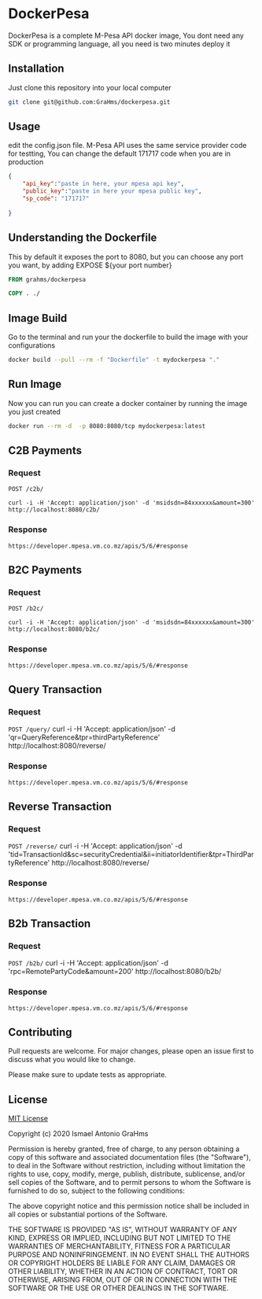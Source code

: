 # DockerPesa
DockerPesa is a complete M-Pesa API docker image, You dont need any SDK or programming language, 
all you need is two minutes deploy it 

## Installation
Just clone this repository into your local computer

```bash
git clone git@github.com:GraHms/dockerpesa.git
```
## Usage
edit the config.json file. 
M-Pesa API uses the same service provider code for testting, 
You can change the default 171717 code when you are in production

```json
{
    "api_key":"paste in here, your mpesa api key",
    "public_key":"paste in here your mpesa public key",
    "sp_code": "171717"
    
}
```
## Understanding the Dockerfile
This by default it exposes the port to 8080, 
but you can choose any port you want, by adding EXPOSE ${your port number}

```Dockerfile
FROM grahms/dockerpesa

COPY . ./
```
## Image Build
Go to the terminal and run your the dockerfile to build the image with your configurations

```bash
docker build --pull --rm -f "Dockerfile" -t mydockerpesa "."
```
## Run Image
Now you can run you can create a docker container by running the image you just created
```bash
docker run --rm -d  -p 8080:8080/tcp mydockerpesa:latest
```
## C2B Payments
### Request

`POST /c2b/`

    curl -i -H 'Accept: application/json' -d 'msidsdn=84xxxxxx&amount=300'  http://localhost:8080/c2b/
### Response
    
    https://developer.mpesa.vm.co.mz/apis/5/6/#response
    
## B2C Payments
### Request

`POST /b2c/`

    curl -i -H 'Accept: application/json' -d 'msidsdn=84xxxxxx&amount=300'  http://localhost:8080/b2c/
### Response
    
    https://developer.mpesa.vm.co.mz/apis/5/6/#response

## Query Transaction
### Request

`POST /query/`
     curl -i -H 'Accept: application/json' -d 'qr=QueryReference&tpr=thirdPartyReference'  http://localhost:8080/reverse/

    
### Response
    
    https://developer.mpesa.vm.co.mz/apis/5/6/#response
    
## Reverse Transaction
### Request

`POST /reverse/`
     curl -i -H 'Accept: application/json' -d 'tid=TransactionId&sc=securityCredential&ii=initiatorIdentifier&tpr=ThirdPartyReference' http://localhost:8080/reverse/
    
### Response
    
    https://developer.mpesa.vm.co.mz/apis/5/6/#response
    
    
  ## B2b Transaction
### Request

`POST /b2b/`
     curl -i -H 'Accept: application/json' -d 'rpc=RemotePartyCode&amount=200'  http://localhost:8080/b2b/

    
### Response
    
    https://developer.mpesa.vm.co.mz/apis/5/6/#response


## Contributing
Pull requests are welcome. For major changes, please open an issue first to discuss what you would like to change.

Please make sure to update tests as appropriate.

## License
[MIT License](https://choosealicense.com/licenses/mit/)

Copyright (c) 2020 Ismael Antonio GraHms

Permission is hereby granted, free of charge, to any person obtaining a copy
of this software and associated documentation files (the "Software"), to deal
in the Software without restriction, including without limitation the rights
to use, copy, modify, merge, publish, distribute, sublicense, and/or sell
copies of the Software, and to permit persons to whom the Software is
furnished to do so, subject to the following conditions:

The above copyright notice and this permission notice shall be included in all
copies or substantial portions of the Software.

THE SOFTWARE IS PROVIDED "AS IS", WITHOUT WARRANTY OF ANY KIND, EXPRESS OR
IMPLIED, INCLUDING BUT NOT LIMITED TO THE WARRANTIES OF MERCHANTABILITY,
FITNESS FOR A PARTICULAR PURPOSE AND NONINFRINGEMENT. IN NO EVENT SHALL THE
AUTHORS OR COPYRIGHT HOLDERS BE LIABLE FOR ANY CLAIM, DAMAGES OR OTHER
LIABILITY, WHETHER IN AN ACTION OF CONTRACT, TORT OR OTHERWISE, ARISING FROM,
OUT OF OR IN CONNECTION WITH THE SOFTWARE OR THE USE OR OTHER DEALINGS IN THE
SOFTWARE.
